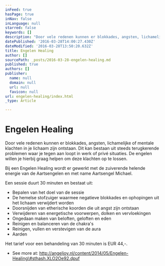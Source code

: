 ```yaml
---
inFeed: true
hasPage: true
inNav: false
inLanguage: null
starred: false
keywords: []
description: "Door vele redenen kunnen er blokkades, angsten, lichamelijke of mentale klachten in\_je lichaam zijn ontstaan. Dit kan bestaan uit steeds terugkerende problemen waar je tegen aan loopt in werk of privé situaties.\_De engelen willen je hierbij graag helpen om deze klachten op te lossen."
datePublished: '2016-03-28T14:00:27.430Z'
dateModified: '2016-03-28T13:50:20.632Z'
title: Engelen Healing
author: []
sourcePath: _posts/2016-03-28-engelen-healing.md
published: true
authors: []
publisher:
  name: null
  domain: null
  url: null
  favicon: null
url: engelen-healing/index.html
_type: Article

---
```

# Engelen Healing

Door vele redenen kunnen er blokkades, angsten, lichamelijke of mentale klachten in je lichaam zijn ontstaan. Dit kan bestaan uit steeds terugkerende problemen waar je tegen aan loopt in werk of privé situaties. De engelen willen je hierbij graag helpen om deze klachten op te lossen.

Bij een Engelen Healing wordt er gewerkt met de zuiverende helende energie van de Aartsengelen en met name Aartsengel Michael. 

Een sessie duurt 30 minuten en bestaat uit:

* Bepalen van het doel van de sessie
* De hemelse stofzuiger waarmee negatieve blokkades en ophopingen uit het lichaam verwijdert worden
* Doorsnijden van etherische koorden die uit angst zijn ontstaan
* Verwijderen van energetische voorwerpen, dolken en vervloekingen
* Ongedaan maken van beloften, geloften en eden
* Reinigen en balanceren van de chakra's
* Reinigen, vullen en verstevigen van de aura
* Aarden

Het tarief voor een behandeling van 30 minuten is EUR 44,-.

- See more at: http://angeljoy.nl/content/2014/05/Engelen-Healing\#sthash.XLO2Oe92.dpuf
